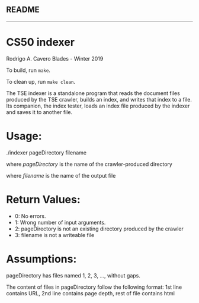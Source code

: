 ## README
---
# CS50 indexer

Rodrigo A. Cavero Blades - Winter 2019

To build, run `make`.

To clean up, run `make clean`.

The TSE indexer is a standalone program that reads the document files produced by the TSE crawler, builds an index, and writes that index to a file. Its companion, the index tester, loads an index file produced by the indexer and saves it to another file.

# Usage:

./indexer pageDirectory filename

where *pageDirectory* is the name of the crawler-produced directory

where *filename* is the name of the output file

# Return Values:
* 0: No errors.
* 1: Wrong number of input arguments.
* 2: pageDirectory is not an existing directory produced by the crawler
* 3: filename is not a writeable file

# Assumptions:

pageDirectory has files named 1, 2, 3, …, without gaps.

The content of files in pageDirectory follow the following format: 
1st line contains URL, 2nd line contains page depth, rest of file contains html